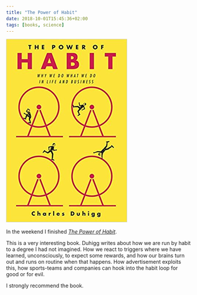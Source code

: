 ```yaml
---
title: "The Power of Habit"
date: 2018-10-01T15:45:36+02:00
tags: [books, science]
---
```


[![](cover.jpg#float)](https://amzn.to/2xO0QHW)

In the weekend I finished [*The Power of Habit*](https://amzn.to/2xO0QHW).

This is a very interesting book. Duhigg writes about how we are run by habit to a degree I had not imagined. How we react to triggers where we have learned, unconsciously, to expect some rewards, and how our brains turn out and runs on routine when that happens. How advertisement exploits this, how sports-teams and companies  can hook into the habit loop for good or for evil.

I strongly recommend the book.

<script type="text/javascript">
amzn_assoc_placement = "adunit0";
amzn_assoc_tracking_id = "mailund07-20";
amzn_assoc_ad_mode = "manual";
amzn_assoc_ad_type = "smart";
amzn_assoc_marketplace = "amazon";
amzn_assoc_region = "US";
amzn_assoc_title = "My Amazon Picks";
amzn_assoc_linkid = "a368e0a37cfbf7fafe052f29c583dabe";
amzn_assoc_rows = "4";
amzn_assoc_design = "text_links";
amzn_assoc_asins = "0062457713,B005Z9GAJG,B00A5DCALY";
</script>
<script src="//z-na.amazon-adsystem.com/widgets/onejs?MarketPlace=US"></script>

